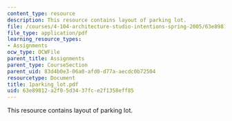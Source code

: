 ```yaml
---
content_type: resource
description: This resource contains layout of parking lot.
file: /courses/4-104-architecture-studio-intentions-spring-2005/63e89812a2f05d3437fce2f1358eff85_1parking_lot.pdf
file_type: application/pdf
learning_resource_types:
- Assignments
ocw_type: OCWFile
parent_title: Assignments
parent_type: CourseSection
parent_uid: 83d4b0e3-06a0-afd0-d77a-aecdc0b72504
resourcetype: Document
title: 1parking_lot.pdf
uid: 63e89812-a2f0-5d34-37fc-e2f1358eff85
---
```

This resource contains layout of parking lot.

